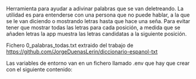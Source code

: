 Herramienta para ayudar a adivinar palabras que se van deletreando. La utilidad es para entenderse con una persona que no puede hablar, a la que se le van diciendo o mostrando letras hasta que hace una seña. Para evitar tener que mostrar todas las letras para cada posición, a medida que se añaden letras la app muestra las letras candidatas a la siguiente posición.

Fichero 0_palabras_todas.txt extraido del trabajo de https://github.com/JorgeDuenasLerin/diccionario-espanol-txt

Las variables de entorno van en un fichero llamado .env que hay que crear con el siguiente contenido: